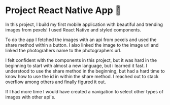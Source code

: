 # Project React Native App 📱

In this project, I build my first mobile application with beautiful and trending images from pexels! I used React Native and styled components.

To do the app I fetched the images with an api from pexels and used the share method within a button. I also linked the image to the image url and linked the photograhers name to the photographers url.

I felt confident with the components in this project, but it was hard in the beginning to start with almost a new language, but i learned it fast. I understood to use the share method in the beginning, but had a hard time to know how to use the id in within the share method. I reached out to stack overflow among others and finally figured it out.

If I had more time I would have created a navigation to select other types of images with other api's.
